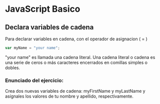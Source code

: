 # JavaScript Basico

## Declara variables de cadena
Para declarar variables en cadena, con el operador de asignacion ( = ) 

```javascript
var myName = "your name";
```

"your name" es llamada una cadena literal. Una cadena literal o cadena es una serie de ceros o más caracteres encerrados en comillas simples o dobles.

### Enunciado del ejercicio:
Crea dos nuevas variables de cadena: myFirstName y myLastName y asígnales los valores de tu nombre y apellido, respectivamente.